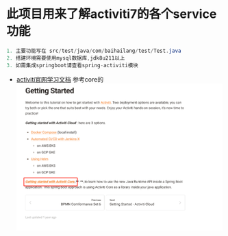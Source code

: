 # 此项目用来了解activiti7的各个service功能
```java
1. 主要功能写在 src/test/java/com/baihailang/test/Test.java
2. 搭建环境需要使用mysql数据库,jdk8u211以上
3. 如需集成springboot请查看spring-activiti模块
```
* [activiti官网学习文档](https://activiti.gitbook.io/activiti-7-developers-guide/getting-started)
参考core的![img.png](img.png)


